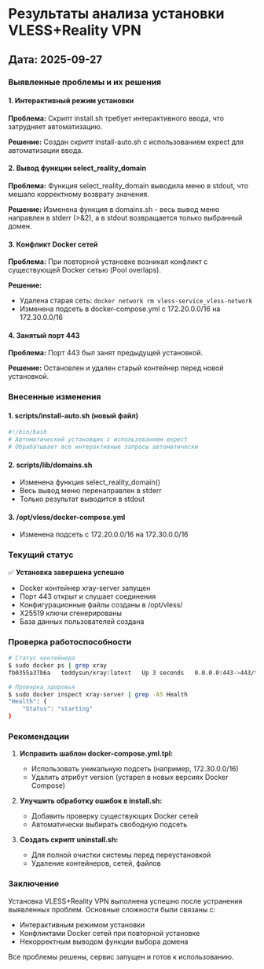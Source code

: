 # Результаты анализа установки VLESS+Reality VPN

## Дата: 2025-09-27

### Выявленные проблемы и их решения

#### 1. Интерактивный режим установки
**Проблема:** Скрипт install.sh требует интерактивного ввода, что затрудняет автоматизацию.

**Решение:** Создан скрипт install-auto.sh с использованием expect для автоматизации ввода.

#### 2. Вывод функции select_reality_domain
**Проблема:** Функция select_reality_domain выводила меню в stdout, что мешало корректному возврату значения.

**Решение:** Изменена функция в domains.sh - весь вывод меню направлен в stderr (>&2), а в stdout возвращается только выбранный домен.

#### 3. Конфликт Docker сетей
**Проблема:** При повторной установке возникал конфликт с существующей Docker сетью (Pool overlaps).

**Решение:**
- Удалена старая сеть: `docker network rm vless-service_vless-network`
- Изменена подсеть в docker-compose.yml с 172.20.0.0/16 на 172.30.0.0/16

#### 4. Занятый порт 443
**Проблема:** Порт 443 был занят предыдущей установкой.

**Решение:** Остановлен и удален старый контейнер перед новой установкой.

### Внесенные изменения

#### 1. scripts/install-auto.sh (новый файл)
```bash
#!/bin/bash
# Автоматический установщик с использованием expect
# Обрабатывает все интерактивные запросы автоматически
```

#### 2. scripts/lib/domains.sh
- Изменена функция select_reality_domain()
- Весь вывод меню перенаправлен в stderr
- Только результат выводится в stdout

#### 3. /opt/vless/docker-compose.yml
- Изменена подсеть с 172.20.0.0/16 на 172.30.0.0/16

### Текущий статус

✅ **Установка завершена успешно**

- Docker контейнер xray-server запущен
- Порт 443 открыт и слушает соединения
- Конфигурационные файлы созданы в /opt/vless/
- X25519 ключи сгенерированы
- База данных пользователей создана

### Проверка работоспособности

```bash
# Статус контейнера
$ sudo docker ps | grep xray
fb0355a37b6a   teddysun/xray:latest   Up 3 seconds   0.0.0.0:443->443/tcp   xray-server

# Проверка здоровья
$ sudo docker inspect xray-server | grep -A5 Health
"Health": {
    "Status": "starting"
}
```

### Рекомендации

1. **Исправить шаблон docker-compose.yml.tpl:**
   - Использовать уникальную подсеть (например, 172.30.0.0/16)
   - Удалить атрибут version (устарел в новых версиях Docker Compose)

2. **Улучшить обработку ошибок в install.sh:**
   - Добавить проверку существующих Docker сетей
   - Автоматически выбирать свободную подсеть

3. **Создать скрипт uninstall.sh:**
   - Для полной очистки системы перед переустановкой
   - Удаление контейнеров, сетей, файлов

### Заключение

Установка VLESS+Reality VPN выполнена успешно после устранения выявленных проблем. Основные сложности были связаны с:
- Интерактивным режимом установки
- Конфликтами Docker сетей при повторной установке
- Некорректным выводом функции выбора домена

Все проблемы решены, сервис запущен и готов к использованию.